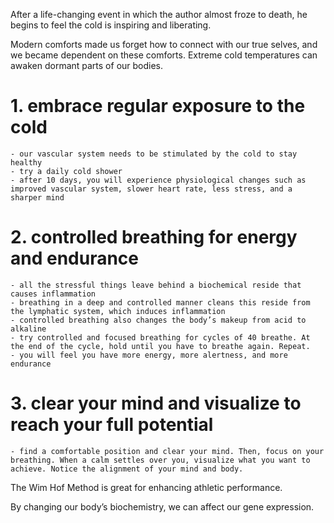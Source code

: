 After a life-changing event in which the author almost froze to death, he begins to feel the cold is inspiring and liberating.

Modern comforts made us forget how to connect with our true selves, and we became dependent on these comforts. Extreme cold temperatures can awaken dormant parts of our bodies.

# 1. embrace regular exposure to the cold
	- our vascular system needs to be stimulated by the cold to stay healthy
	- try a daily cold shower
	- after 10 days, you will experience physiological changes such as improved vascular system, slower heart rate, less stress, and a sharper mind

# 2. controlled breathing for energy and endurance
	- all the stressful things leave behind a biochemical reside that causes inflammation
	- breathing in a deep and controlled manner cleans this reside from the lymphatic system, which induces inflammation
	- controlled breathing also changes the body’s makeup from acid to alkaline
	- try controlled and focused breathing for cycles of 40 breathe. At the end of the cycle, hold until you have to breathe again. Repeat.
	- you will feel you have more energy, more alertness, and more endurance

# 3. clear your mind and visualize to reach your full potential
	- find a comfortable position and clear your mind. Then, focus on your breathing. When a calm settles over you, visualize what you want to achieve. Notice the alignment of your mind and body.

The Wim Hof Method is great for enhancing athletic performance.

By changing our body’s biochemistry, we can affect our gene expression.
